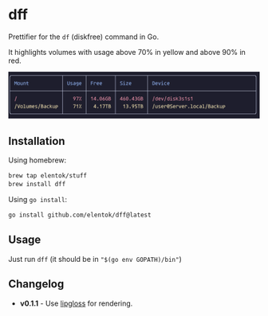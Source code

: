 # dff

Prettifier for the `df` (diskfree) command in Go.

It highlights volumes with usage above 70% in yellow and above 90% in red.

![screenshot.png](screenshot.png)

## Installation

Using homebrew:

```bash
brew tap elentok/stuff
brew install dff
```

Using `go install`:

```bash
go install github.com/elentok/dff@latest
```

## Usage

Just run `dff` (it should be in `"$(go env GOPATH)/bin"`)

## Changelog

- **v0.1.1** - Use [lipgloss](https://github.com/charmbracelet/lipgloss) for rendering.
